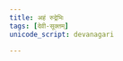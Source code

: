 ```yaml
---
title: अहं रुद्रेभिः
tags: [देवी-सूक्तम्]
unicode_script: devanagari

---
```


<div class="js_include" url="/vedAH/Rk/shAkalam/saMhitA/vishvAsa-prastutiH/10/125_ahaM_rudrebhiH/"  newLevelForH1="2" includeTitle="true"> </div>  

